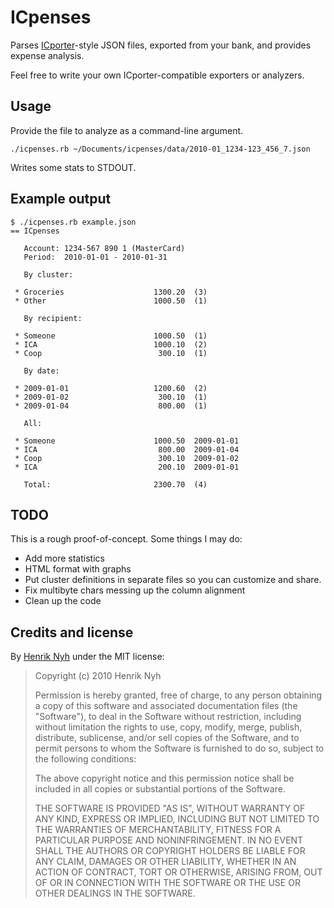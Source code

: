 # ICpenses

Parses [ICporter](http://github.com/henrik/icporter)-style JSON files, exported from your bank, and provides expense analysis.

Feel free to write your own ICporter-compatible exporters or analyzers.


## Usage

Provide the file to analyze as a command-line argument.

    ./icpenses.rb ~/Documents/icpenses/data/2010-01_1234-123_456_7.json

Writes some stats to STDOUT.


## Example output

    $ ./icpenses.rb example.json
    == ICpenses

       Account: 1234-567 890 1 (MasterCard)
       Period:  2010-01-01 - 2010-01-31

       By cluster:

     * Groceries                    1300.20  (3)
     * Other                        1000.50  (1)

       By recipient:

     * Someone                      1000.50  (1)
     * ICA                          1000.10  (2)
     * Coop                          300.10  (1)

       By date:

     * 2009-01-01                   1200.60  (2)
     * 2009-01-02                    300.10  (1)
     * 2009-01-04                    800.00  (1)

       All:

     * Someone                      1000.50  2009-01-01
     * ICA                           800.00  2009-01-04
     * Coop                          300.10  2009-01-02
     * ICA                           200.10  2009-01-01

       Total:                       2300.70  (4)


## TODO

This is a rough proof-of-concept. Some things I may do:

 * Add more statistics
 * HTML format with graphs
 * Put cluster definitions in separate files so you can customize and share.
 * Fix multibyte chars messing up the column alignment
 * Clean up the code


## Credits and license

By [Henrik Nyh](http://henrik.nyh.se/) under the MIT license:

>  Copyright (c) 2010 Henrik Nyh
>
>  Permission is hereby granted, free of charge, to any person obtaining a copy
>  of this software and associated documentation files (the "Software"), to deal
>  in the Software without restriction, including without limitation the rights
>  to use, copy, modify, merge, publish, distribute, sublicense, and/or sell
>  copies of the Software, and to permit persons to whom the Software is
>  furnished to do so, subject to the following conditions:
>
>  The above copyright notice and this permission notice shall be included in
>  all copies or substantial portions of the Software.
>
>  THE SOFTWARE IS PROVIDED "AS IS", WITHOUT WARRANTY OF ANY KIND, EXPRESS OR
>  IMPLIED, INCLUDING BUT NOT LIMITED TO THE WARRANTIES OF MERCHANTABILITY,
>  FITNESS FOR A PARTICULAR PURPOSE AND NONINFRINGEMENT. IN NO EVENT SHALL THE
>  AUTHORS OR COPYRIGHT HOLDERS BE LIABLE FOR ANY CLAIM, DAMAGES OR OTHER
>  LIABILITY, WHETHER IN AN ACTION OF CONTRACT, TORT OR OTHERWISE, ARISING FROM,
>  OUT OF OR IN CONNECTION WITH THE SOFTWARE OR THE USE OR OTHER DEALINGS IN
>  THE SOFTWARE.
